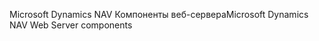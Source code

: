 <span data-ttu-id="cebb1-101">Microsoft Dynamics NAV Компоненты веб-сервера</span><span class="sxs-lookup"><span data-stu-id="cebb1-101">Microsoft Dynamics NAV Web Server components</span></span>
